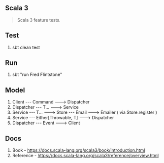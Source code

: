 Scala 3
-------
>Scala 3 feature tests.

Test
----
1. sbt clean test

Run
---
1. sbt "run Fred Flintstone"

Model
-----
1. Client --- Command ---> Dispatcher
2. Dispatcher --- T... ---> Service
3. Service --- T... ---> Store --- Email ---> Emailer ( via Store.register )
4. Service --- Either[Throwable, T] ---> Dispatcher
5. Dispatcher --- Event ---> Client

Docs
----
1. Book - https://docs.scala-lang.org/scala3/book/introduction.html
2. Reference - https://docs.scala-lang.org/scala3/reference/overview.html